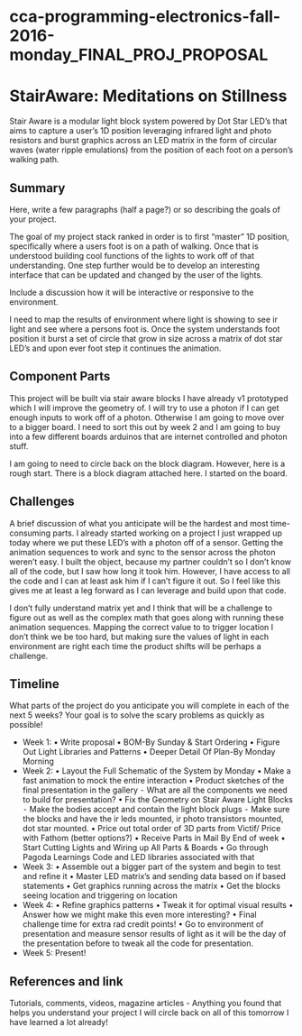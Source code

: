 # cca-programming-electronics-fall-2016-monday_FINAL_PROJ_PROPOSAL

# StairAware: Meditations on Stillness

Stair Aware is a modular light block system powered by Dot Star LED’s that aims to capture a user’s 1D position leveraging infrared light and photo resistors and burst graphics across an LED matrix in the form of circular waves (water ripple emulations) from the position of each foot on a person’s walking path.   

## Summary

Here, write a few paragraphs (half a page?) or so describing the goals of your project.

The goal of my project stack ranked in order is to first “master” 1D position, specifically where a users foot is on a path of walking. Once that is understood building cool functions of the lights to work off of that understanding. One step further would be to develop an interesting interface that can be updated and changed by the user of the lights. 

Include a discussion how it will be interactive or responsive to the environment.

I need to map the results of environment where light is showing to see ir light and see where a persons foot is. Once the system understands foot position it burst a set of circle that grow in size across a matrix of dot star LED’s and upon ever foot step it continues the animation. 

## Component Parts

This project will be built via stair aware blocks I have already v1 prototyped which I will improve the geometry of. I will try to use a photon if I can get enough inputs to work off of a photon. Otherwise I am going to move over to a bigger board. I need to sort this out by week 2 and I am going to buy into a few different boards arduinos that are internet controlled and photon stuff. 

I am going to need to circle back on the block diagram. However, here is a rough start.
There is a block diagram attached here. I started on the board.

## Challenges

A brief discussion of what you anticipate will be the hardest and most time-consuming parts.
I already started working on a project I just wrapped up today where we put these LED’s with a photon off of a sensor. Getting the animation sequences to work and sync to the sensor across the photon weren’t easy. I built the object, because my partner couldn’t so I don’t know all of the code, but I saw how long it took him. However, I have access to all the code and I can at least ask him if I can’t figure it out. So I feel like this gives me at least a leg forward as I can leverage and build upon that code. 

I don’t fully understand matrix yet and I think that will be a challenge to figure out as well as the complex math that goes along with running these animation sequences. Mapping the correct value to to trigger location I don’t think we be too hard, but making sure the values of light in each environment are right each time the product shifts will be perhaps a challenge. 

## Timeline

What parts of the project do you anticipate you will complete in each of the next 5 weeks? Your goal is to solve the scary problems as quickly as possible! 

- Week 1: 
	•	Write proposal
	•	BOM-By Sunday & Start Ordering
	•	Figure Out Light Libraries and Patterns
	•	Deeper Detail Of Plan-By Monday Morning
- Week 2: 
	•	Layout the Full Schematic of the System by Monday
	•	Make a fast animation to mock the entire interaction
	•	Product sketches of the final presentation in the gallery
	⁃	What are all the components we need to build for presentation? 
	•	Fix the Geometry on Stair Aware Light Blocks
	⁃	Make the bodies accept and contain the light block plugs
	⁃	Make sure the blocks and have the ir leds mounted, ir photo transistors mounted, dot star mounted.
	•	Price out total order of 3D parts from Victif/ Price with Fathom (better options?)
	•	Receive Parts in Mail By End of week
	•	Start Cutting Lights and Wiring up All Parts & Boards
	•	Go through Pagoda Learnings Code and LED libraries associated with that
- Week 3:
	•	Assemble out a bigger part of the system and begin to test and refine it
	•	Master LED matrix’s and sending data based on if based statements
	•	Get graphics running across the matrix 
	•	Get the blocks seeing location and triggering on location
- Week 4:
	•	Refine graphics patterns
	•	Tweak it for optimal visual results 
	•	Answer how we might make this even more interesting? 
	•	Final challenge time for extra rad credit points! 
	•	Go to environment of presentation and measure sensor results of light as it will be the day of the presentation before to tweak all the code for presentation. 
- Week 5: Present!

## References and link
Tutorials, comments, videos, magazine articles - Anything you found that helps you understand your project 
I will circle back on all of this tomorrow I have learned a lot already! 
